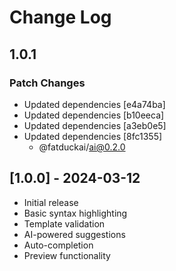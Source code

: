 # Change Log

## 1.0.1

### Patch Changes

- Updated dependencies [e4a74ba]
- Updated dependencies [b10eeca]
- Updated dependencies [a3eb0e5]
- Updated dependencies [8fc1355]
  - @fatduckai/ai@0.2.0

## [1.0.0] - 2024-03-12

- Initial release
- Basic syntax highlighting
- Template validation
- AI-powered suggestions
- Auto-completion
- Preview functionality
